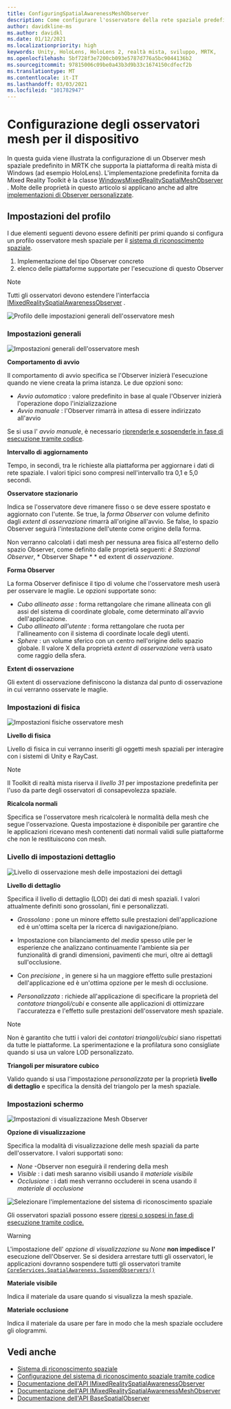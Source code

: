 ```yaml
---
title: ConfiguringSpatialAwarenessMeshObserver
description: Come configurare l'osservatore della rete spaziale predefinita in MRTK
author: davidkline-ms
ms.author: davidkl
ms.date: 01/12/2021
ms.localizationpriority: high
keywords: Unity, HoloLens, HoloLens 2, realtà mista, sviluppo, MRTK,
ms.openlocfilehash: 5bf728f3e7200cb093e5787d776a5bc9044136b2
ms.sourcegitcommit: 97815006c09be0a43b3d9b33c1674150cdfecf2b
ms.translationtype: MT
ms.contentlocale: it-IT
ms.lasthandoff: 03/03/2021
ms.locfileid: "101782947"
---
```

# <a name="configuring-mesh-observers-for-device"></a>Configurazione degli osservatori mesh per il dispositivo

In questa guida viene illustrata la configurazione di un Observer mesh spaziale predefinito in MRTK che supporta la piattaforma di realtà mista di Windows (ad esempio HoloLens). L'implementazione predefinita fornita da Mixed Reality Toolkit è la classe [WindowsMixedRealitySpatialMeshObserver](xref:Microsoft.MixedReality.Toolkit.WindowsMixedReality.SpatialAwareness.WindowsMixedRealitySpatialMeshObserver) . Molte delle proprietà in questo articolo si applicano anche ad altre [implementazioni di Observer personalizzate](CreateDataProvider.md).

## <a name="profile-settings"></a>Impostazioni del profilo

I due elementi seguenti devono essere definiti per primi quando si configura un profilo osservatore mesh spaziale per il [sistema di riconoscimento spaziale](SpatialAwarenessGettingStarted.md).

1. Implementazione del tipo Observer concreto
1. elenco delle piattaforme supportate per l'esecuzione di questo Observer

> [!NOTE]
> Tutti gli osservatori devono estendere l'interfaccia [IMixedRealitySpatialAwarenessObserver](xref:Microsoft.MixedReality.Toolkit.SpatialAwareness.IMixedRealitySpatialAwarenessObserver) .

![Profilo delle impostazioni generali dell'osservatore mesh](../images/spatial-awareness/SpatialAwarenessMeshObserverProfile_TypesPlatforms.png)

### <a name="general-settings"></a>Impostazioni generali

![Impostazioni generali dell'osservatore mesh](../images/spatial-awareness/MeshObserverGeneralSettings.png)

**Comportamento di avvio**

Il comportamento di avvio specifica se l'Observer inizierà l'esecuzione quando ne viene creata la prima istanza. Le due opzioni sono:

* *Avvio automatico* : valore predefinito in base al quale l'Observer inizierà l'operazione dopo l'inizializzazione
* *Avvio manuale* : l'Observer rimarrà in attesa di essere indirizzato all'avvio

Se si usa l' *avvio manuale*, è necessario [riprenderle e sospenderle in fase di esecuzione tramite codice](UsageGuide.md#starting-and-stopping-mesh-observation).

**Intervallo di aggiornamento**

Tempo, in secondi, tra le richieste alla piattaforma per aggiornare i dati di rete spaziale. I valori tipici sono compresi nell'intervallo tra 0,1 e 5,0 secondi.

**Osservatore stazionario**

Indica se l'osservatore deve rimanere fisso o se deve essere spostato e aggiornato con l'utente. Se true, la *forma Observer* con volume definito dagli *extent di osservazione* rimarrà all'origine all'avvio. Se false, lo spazio Observer seguirà l'intestazione dell'utente come origine della forma.

Non verranno calcolati i dati mesh per nessuna area fisica all'esterno dello spazio Observer, come definito dalle proprietà seguenti: *è Stazional Observer*, * Observer Shape * * ed extent di *osservazione*.

**Forma Observer**

La forma Observer definisce il tipo di volume che l'osservatore mesh userà per osservare le maglie. Le opzioni supportate sono:

* *Cubo allineato asse* : forma rettangolare che rimane allineata con gli assi del sistema di coordinate globale, come determinato all'avvio dell'applicazione.
* *Cubo allineato all'utente* : forma rettangolare che ruota per l'allineamento con il sistema di coordinate locale degli utenti.
* *Sphere* : un volume sferico con un centro nell'origine dello spazio globale. Il valore X della proprietà *extent di osservazione* verrà usato come raggio della sfera.

**Extent di osservazione**

Gli extent di osservazione definiscono la distanza dal punto di osservazione in cui verranno osservate le maglie.

### <a name="physics-settings"></a>Impostazioni di fisica

![Impostazioni fisiche osservatore mesh](../images/spatial-awareness/MeshObserverPhysicsSettings.png)

**Livello di fisica**

Livello di fisica in cui verranno inseriti gli oggetti mesh spaziali per interagire con i sistemi di Unity e RayCast.

> [!NOTE]
> Il Toolkit di realtà mista riserva il *livello 31* per impostazione predefinita per l'uso da parte degli osservatori di consapevolezza spaziale.

**Ricalcola normali**

Specifica se l'osservatore mesh ricalcolerà le normalità della mesh che segue l'osservazione. Questa impostazione è disponibile per garantire che le applicazioni ricevano mesh contenenti dati normali validi sulle piattaforme che non le restituiscono con mesh.

### <a name="level-of-detail-settings"></a>Livello di impostazioni dettaglio

![Livello di osservazione mesh delle impostazioni dei dettagli](../images/spatial-awareness/MeshObserverLevelOfDetailSettings.png)

**Livello di dettaglio**

Specifica il livello di dettaglio (LOD) dei dati di mesh spaziali. I valori attualmente definiti sono grossolani, fini e personalizzati.

* *Grossolano* : pone un minore effetto sulle prestazioni dell'applicazione ed è un'ottima scelta per la ricerca di navigazione/piano.

* Impostazione con bilanciamento del *media* spesso utile per le esperienze che analizzano continuamente l'ambiente sia per funzionalità di grandi dimensioni, pavimenti che muri, oltre ai dettagli sull'occlusione.

* Con *precisione* , in genere si ha un maggiore effetto sulle prestazioni dell'applicazione ed è un'ottima opzione per le mesh di occlusione.

* *Personalizzata* : richiede all'applicazione di specificare la proprietà del *contatore triangoli/cubi* e consente alle applicazioni di ottimizzare l'accuratezza e l'effetto sulle prestazioni dell'osservatore mesh spaziale.

> [!NOTE]
> Non è garantito che tutti i valori dei *contatori triangoli/cubici* siano rispettati da tutte le piattaforme. La sperimentazione e la profilatura sono consigliate quando si usa un valore LOD personalizzato.

**Triangoli per misuratore cubico**

Valido quando si usa l'impostazione *personalizzata* per la proprietà **livello di dettaglio** e specifica la densità del triangolo per la mesh spaziale.

### <a name="display-settings"></a>Impostazioni schermo

![Impostazioni di visualizzazione Mesh Observer](../images/spatial-awareness/MeshObserverDisplaySettings.png)

**Opzione di visualizzazione**

Specifica la modalità di visualizzazione delle mesh spaziali da parte dell'osservatore. I valori supportati sono:

* *None* -Observer non eseguirà il rendering della mesh
* *Visible* : i dati mesh saranno visibili usando il *materiale visibile*
* *Occlusione* : i dati mesh verranno occluderei in scena usando il *materiale di occlusione*

![Selezionare l'implementazione del sistema di riconoscimento spaziale](../images/spatial-awareness/MRTK_SpatialAwareness_DisplayOptions.jpg)

Gli osservatori spaziali possono essere [ripresi o sospesi in fase di esecuzione tramite codice.](UsageGuide.md#starting-and-stopping-mesh-observation)

> [!WARNING]
> L'impostazione dell' *opzione di visualizzazione* su *None* **non impedisce l'** esecuzione dell'Observer. Se si desidera arrestare tutti gli osservatori, le applicazioni dovranno sospendere tutti gli osservatori tramite [`CoreServices.SpatialAwareness.SuspendObservers()`](xref:Microsoft.MixedReality.Toolkit.SpatialAwareness.IMixedRealitySpatialAwarenessSystem.SuspendObservers)

**Materiale visibile**

Indica il materiale da usare quando si visualizza la mesh spaziale.

**Materiale occlusione**

Indica il materiale da usare per fare in modo che la mesh spaziale occludere gli ologrammi.

## <a name="see-also"></a>Vedi anche

* [Sistema di riconoscimento spaziale](SpatialAwarenessGettingStarted.md)
* [Configurazione del sistema di riconoscimento spaziale tramite codice](UsageGuide.md)
* [Documentazione dell'API IMixedRealitySpatialAwarenessObserver](xref:Microsoft.MixedReality.Toolkit.SpatialAwareness.IMixedRealitySpatialAwarenessObserver)
* [Documentazione dell'API IMixedRealitySpatialAwarenessMeshObserver](xref:Microsoft.MixedReality.Toolkit.SpatialAwareness.IMixedRealitySpatialAwarenessMeshObserver)
* [Documentazione dell'API BaseSpatialObserver](xref:Microsoft.MixedReality.Toolkit.SpatialAwareness.BaseSpatialObserver)
